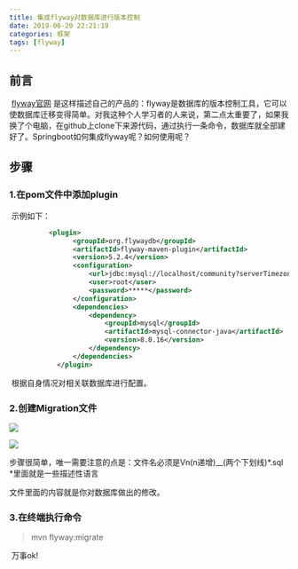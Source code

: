 ```yaml
---
title: 集成flyway对数据库进行版本控制
date: 2019-06-20 22:21:19
categories: 框架
tags: [flyway]
---
```


## 前言

​	[flyway官网](https://flywaydb.org/) 是这样描述自己的产品的：flyway是数据库的版本控制工具，它可以使数据库迁移变得简单。对我这种个人学习者的人来说，第二点太重要了，如果我换了个电脑，在github上clone下来源代码，通过执行一条命令，数据库就全部建好了。Springboot如何集成flyway呢？如何使用呢？

## 步骤

### 1.在pom文件中添加plugin

​	示例如下：

```xml
          <plugin>
                <groupId>org.flywaydb</groupId>
                <artifactId>flyway-maven-plugin</artifactId>
                <version>5.2.4</version>
                <configuration>
                    <url>jdbc:mysql://localhost/community?serverTimezone=GMT</url>
                    <user>root</user>
                    <password>*****</password>
                </configuration>
                <dependencies>
                    <dependency>
                        <groupId>mysql</groupId>
                        <artifactId>mysql-connector-java</artifactId>
                        <version>8.0.16</version>
                    </dependency>
                </dependencies>
            </plugin>
```

​	根据自身情况对相关联数据库进行配置。

### 2.创建Migration文件

![](http://ptab4lsol.bkt.clouddn.com/flywaystep1.jpg)

 ![](http://ptab4lsol.bkt.clouddn.com/flywaystep2.jpg)

​	步骤很简单，唯一需要注意的点是：文件名必须是Vn(n递增)__(两个下划线)\*.sql      \*里面就是一些描述性语言

文件里面的内容就是你对数据库做出的修改。

### 3.在终端执行命令

> mvn flyway:migrate

​	万事ok!
